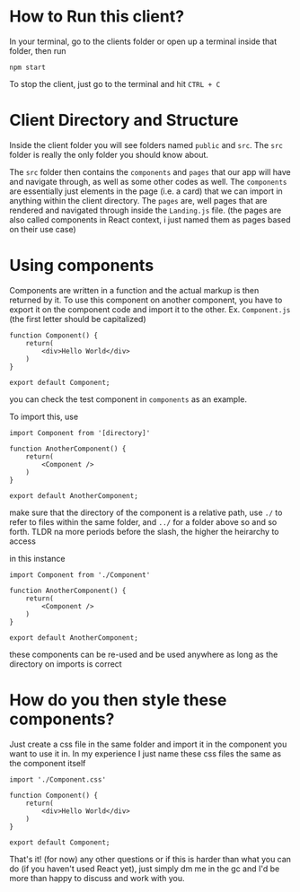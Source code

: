 # How to Run this client?
In your terminal, go to the clients folder or open up a terminal inside that folder, then run
```
npm start
```
To stop the client, just go to the terminal and hit `CTRL + C`

# Client Directory and Structure
Inside the client folder you will see folders named `public` and `src`. The `src` folder is really the only folder you should know about. 

The `src` folder then contains the `components` and `pages` that our app will have and navigate through, as well as some other codes as well. The `components` are essentially just elements in the page (i.e. a card) that we can import in anything within the client directory. The `pages` are, well pages that are rendered and navigated through inside the `Landing.js` file. (the pages are also called components in React context, i just named them as pages based on their use case)

# Using components
Components are written in a function and the actual markup is then returned by it. To use this component on another component, you have to export it on the component code and import it to the other.
Ex. `Component.js` (the first letter should be capitalized)
```
function Component() {
    return(
        <div>Hello World</div>
    )
}

export default Component;
```
you can check the test component in `components` as an example.

To import this, use
```
import Component from '[directory]'

function AnotherComponent() {
    return(
        <Component />
    )
}

export default AnotherComponent;
```
make sure that the directory of the component is a relative path, use `./` to refer to files within the same folder, and `../` for a folder above so and so forth. TLDR na more periods before the slash, the higher the heirarchy to access  

in this instance
```
import Component from './Component'

function AnotherComponent() {
    return(
        <Component />
    )
}

export default AnotherComponent;
```

these components can be re-used and be used anywhere as long as the directory on imports is correct

# How do you then style these components?
Just create a css file in the same folder and import it in the component you want to use it in. In my experience I just name these css files the same as the component itself
```
import './Component.css'

function Component() {
    return(
        <div>Hello World</div>
    )
}

export default Component;
```

That's it! (for now)
any other questions or if this is harder than what you can do (if you haven't used React yet), just simply dm me in the gc and I'd be more than happy to discuss and work with you.
